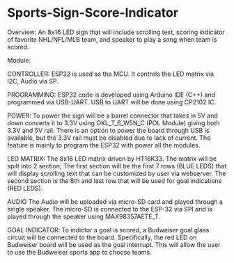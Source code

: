 # Sports-Sign-Score-Indicator

Overview:
An 8x16 LED sign that will include scrolling text, scoring indicator of favorite NHL/NFL/MLB team, and speaker to play a song when team is scored.

Module:

CONTROLLER:
ESP32 is used as the MCU. It controls the LED matrix via I2C, Audio via SP.

PROGRAMMING:
ESP32 code is developed using Arduino IDE (C++) and programmed via USB-UART. USB to UART will be done using CP2102 IC.

POWER:
To power the sign will be a barrel connector that takes in 5V and down converts it to 3.3V using OKL_T_6_W5N_C (POL Module) giving both 3.3V and 5V rail. There is an option to power the board through USB is available, but the 3.3V rail must be disabled due to lack of current. The feature is mainly to program the ESP32 with power all the modules.

LED MATRIX:
The 8x16 LED matrix driven by HT16K33. The matrix will be spilt into 2 section; The first section will be the first 7 rows (BLUE LEDS) that will display scrolling text that can be customized by user via webserver. The second section is the 8th and last row that will be used for goal indications (RED LEDS). 

AUDIO
The Audio will be uploaded via micro-SD card and played through a single speaker. The micro-SD is connected to the ESP-32 via SPI and is played through the speaker using MAX98357AETE_T.

GOAL INDICATOR:
To indictor a goal is scored, a Budweiser goal glass circuit will be connected to the board. Specifically, the red LED on Budweiser board will be used as the goal interrupt. This will allow the user to use the Budweiser sports app to choose teams.
